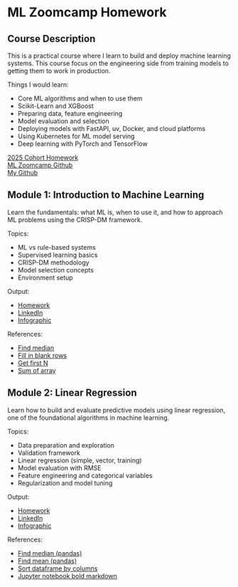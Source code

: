# ML Zoomcamp Homework

## Course Description
This is a practical course where I learn to build and deploy machine learning systems. This course focus on the engineering side from training models to getting them to work in production.

Things I would learn:
- Core ML algorithms and when to use them
- Scikit-Learn and XGBoost
- Preparing data, feature engineering
- Model evaluation and selection
- Deploying models with FastAPI, uv, Docker, and cloud platforms
- Using Kubernetes for ML model serving
- Deep learning with PyTorch and TensorFlow

[2025 Cohort Homework](https://github.com/DataTalksClub/machine-learning-zoomcamp/tree/master/cohorts/2025) \
[ML Zoomcamp Github](https://github.com/DataTalksClub/machine-learning-zoomcamp) \
[My Github](https://github.com/kang-mx/ml-zoomcamp-homework)



## Module 1: Introduction to Machine Learning

Learn the fundamentals: what ML is, when to use it, and how to approach ML problems using the CRISP-DM framework.

Topics:
- ML vs rule-based systems
- Supervised learning basics
- CRISP-DM methodology
- Model selection concepts
- Environment setup

Output:
- [Homework](https://github.com/kang-mx/ml-zoomcamp-homework/tree/main/01-intro)
- [LinkedIn](https://www.linkedin.com/posts/kangmx_machinelearning-zoomcamp-python-activity-7376220051915403264-uYT8/)
- [Infographic](https://www.canva.com/design/DAGzrtoC7jw/m_lM4aoFVRwAp65NojUx4A/edit?ui=e30)

References:
- [Find median](https://stackoverflow.com/questions/24101524/finding-median-of-list-in-python)
- [Fill in blank rows](https://pandas.pydata.org/docs/reference/api/pandas.DataFrame.fillna.html)
- [Get first N](https://www.geeksforgeeks.org/pandas/get-first-n-records-of-a-pandas-dataframe/)
- [Sum of array](https://www.geeksforgeeks.org/dsa/program-find-sum-elements-given-array/)


## Module 2: Linear Regression

Learn how to build and evaluate predictive models using linear regression, one of the foundational algorithms in machine learning.

Topics:
- Data preparation and exploration
- Validation framework
- Linear regression (simple, vector, training)
- Model evaluation with RMSE
- Feature engineering and categorical variables
- Regularization and model tuning

Output:
- [Homework](https://github.com/kang-mx/ml-zoomcamp-homework/tree/main/02-regression)
- [LinkedIn](https://www.linkedin.com/feed/update/urn:li:share:7380648027461632000/)
- [Infographic](https://www.canva.com/design/DAGzrtoC7jw/m_lM4aoFVRwAp65NojUx4A/edit?ui=e30)

References:
- [Find median (pandas)](https://pandas.pydata.org/docs/reference/api/pandas.DataFrame.median.html)
- [Find mean (pandas)](https://pandas.pydata.org/docs/reference/api/pandas.DataFrame.mean.html)
- [Sort dataframe by columns](https://pandas.pydata.org/docs/reference/api/pandas.DataFrame.sort_values.html)
- [Jupyter notebook bold markdown](https://www.ibm.com/docs/en/db2-event-store/2.0.0?topic=notebooks-markdown-jupyter-cheatsheet)
